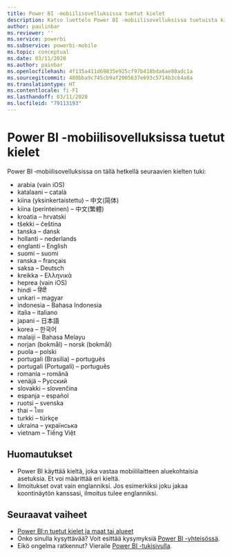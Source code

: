 ```yaml
---
title: Power BI -mobiilisovelluksissa tuetut kielet
description: Katso luettelo Power BI -mobiilisovelluksissa tuetuista kielistä.
author: paulinbar
ms.reviewer: ''
ms.service: powerbi
ms.subservice: powerbi-mobile
ms.topic: conceptual
ms.date: 03/11/2020
ms.author: painbar
ms.openlocfilehash: 4f135a411d69835e925cf97b418bda6ae80adc1a
ms.sourcegitcommit: 480bba9c745cb9af2005637e693c5714b3c64a8a
ms.translationtype: HT
ms.contentlocale: fi-FI
ms.lasthandoff: 03/11/2020
ms.locfileid: "79113193"
---
```

# <a name="supported-languages-in-the-power-bi-mobile-apps"></a>Power BI -mobiilisovelluksissa tuetut kielet
Power BI ‑mobiilisovelluksissa on tällä hetkellä seuraavien kielten tuki:

* arabia (vain iOS)
* katalaani – català
* kiina (yksinkertaistettu) – 中文(简体)
* kiina (perinteinen) – 中文(繁體)
* kroatia – hrvatski
* tšekki – čeština
* tanska – dansk
* hollanti – nederlands
* englanti – English
* suomi – suomi
* ranska – français
* saksa – Deutsch
* kreikka – Ελληνικά
* heprea (vain iOS)
* hindi – हिंदी
* unkari – magyar
* indonesia – Bahasa Indonesia
* italia – italiano
* japani – 日本語
* korea – 한국어
* malaiji – Bahasa Melayu
* norjan (bokmål) – norsk (bokmål)
* puola – polski
* portugali (Brasilia) – português
* portugali (Portugali) – português
* romania – română
* venäjä – Русский
* slovakki – slovenčina
* espanja – español
* ruotsi – svenska
* thai – ไทย
* turkki – türkçe
* ukraina – українська
* vietnam – Tiếng Việt

## <a name="notes"></a>Huomautukset
* Power BI käyttää kieltä, joka vastaa mobiililaitteen aluekohtaisia asetuksia. Et voi määrittää eri kieltä.
* Ilmoitukset ovat vain englanniksi. Jos esimerkiksi joku jakaa koontinäytön kanssasi, ilmoitus tulee englanniksi. 

## <a name="next-steps"></a>Seuraavat vaiheet
* [Power BI:n tuetut kielet ja maat tai alueet](../../supported-languages-countries-regions.md)
* Onko sinulla kysyttävää? Voit esittää kysymyksiä [Power BI -yhteisössä](https://community.powerbi.com/).
* Eikö ongelma ratkennut? Vieraile [Power BI -tukisivulla](https://powerbi.microsoft.com/support/).

